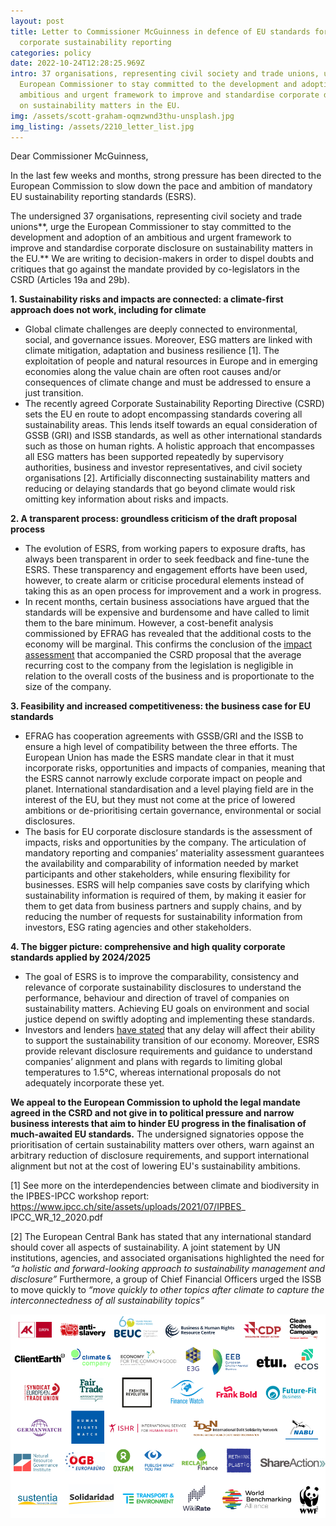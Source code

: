 ```yaml
---
layout: post
title: Letter to Commissioner McGuinness in defence of EU standards for
  corporate sustainability reporting
categories: policy
date: 2022-10-24T12:28:25.969Z
intro: 37 organisations, representing civil society and trade unions, urge the
  European Commissioner to stay committed to the development and adoption of an
  ambitious and urgent framework to improve and standardise corporate disclosure
  on sustainability matters in the EU.
img: /assets/scott-graham-oqmzwnd3thu-unsplash.jpg
img_listing: /assets/2210_letter_list.jpg
---
```

Dear Commissioner McGuinness,

In the last few weeks and months, strong pressure has been directed to the European Commission to slow down the pace and ambition of mandatory EU sustainability reporting standards (ESRS).

The undersigned 37 organisations, representing civil society and trade unions**, urge the European Commissioner to stay committed to the development and adoption of an ambitious and urgent framework to improve and standardise corporate disclosure on sustainability matters in the EU.** We are writing to decision-makers in order to dispel doubts and critiques that go against the mandate provided by co-legislators in the CSRD (Articles 19a and 29b).

**1. Sustainability risks and impacts are connected: a climate-first approach does not work, including for climate**

* Global climate challenges are deeply connected to environmental, social, and governance issues. Moreover, ESG matters are linked with climate mitigation, adaptation and business resilience \[1]. The exploitation of people and natural resources in Europe and in emerging economies along the value chain are often root causes and/or consequences of climate change and must be addressed to ensure a just transition.
* The recently agreed Corporate Sustainability Reporting Directive (CSRD) sets the EU en route to adopt encompassing standards covering all sustainability areas. This lends itself towards an equal consideration of GSSB (GRI) and ISSB standards, as well as other international standards such as those on human rights. A holistic approach that encompasses all ESG matters has been supported repeatedly by supervisory authorities, business and investor representatives, and civil society organisations \[2]. Artificially disconnecting sustainability matters and reducing or delaying standards that go beyond climate would risk omitting key information about risks and impacts.

**2. A transparent process: groundless criticism of the draft proposal process**

* The evolution of ESRS, from working papers to exposure drafts, has always been transparent in order to seek feedback and fine-tune the ESRS. These transparency and engagement efforts have been used, however, to create alarm or criticise procedural elements instead of taking this as an open process for improvement and a work in progress.
* In recent months, certain business associations have argued that the standards will be expensive and burdensome and have called to limit them to the bare minimum. However, a cost-benefit analysis commissioned by EFRAG has revealed that the additional costs to the economy will be marginal. This confirms the conclusion of the [impact assessment](https://eur-lex.europa.eu/legal-content/EN/TXT/PDF/?uri=CELEX:52021SC0150&from=EN) that accompanied the CSRD proposal that the average recurring cost to the company from the legislation is negligible in relation to the overall costs of the business and is proportionate to the size of the company.

**3. Feasibility and increased competitiveness: the business case for EU standards**

* EFRAG has cooperation agreements with GSSB/GRI and the ISSB to ensure a high level of compatibility between the three efforts. The European Union has made the ESRS mandate clear in that it must incorporate risks, opportunities and impacts of companies, meaning that the ESRS cannot narrowly exclude corporate impact on people and planet. International standardisation and a level playing field are in the interest of the EU, but they must not come at the price of lowered ambitions or de-prioritising certain governance, environmental or social disclosures.
* The basis for EU corporate disclosure standards is the assessment of impacts, risks and opportunities by the company. The articulation of mandatory reporting and companies’ materiality assessment guarantees the availability and comparability of information needed by market participants and other stakeholders, while ensuring flexibility for businesses. ESRS will help companies save costs by clarifying which sustainability information is required of them, by making it easier for them to get data from business partners and supply chains, and by reducing the number of requests for sustainability information from investors, ESG rating agencies and other stakeholders.

**4. The bigger picture: comprehensive and high quality corporate standards applied by 2024/2025**

* The goal of ESRS is to improve the comparability, consistency and relevance of corporate sustainability disclosures to understand the performance, behaviour and direction of travel of companies on sustainability matters. Achieving EU goals on environment and social justice depend on swiftly adopting and implementing these standards.
* Investors and lenders [have stated](https://en.frankbold.org/sites/default/files/zpravodaj/multi-stakeholder_statement_csrd_reform_and_eu_standards_1.pdf) that any delay will affect their ability to support the sustainability transition of our economy. Moreover, ESRS provide relevant disclosure requirements and guidance to understand companies’ alignment and plans with regards to limiting global temperatures to 1.5°C, whereas international proposals do not adequately incorporate these yet.

**We appeal to the European Commission to uphold the legal mandate agreed in the CSRD and not give in to political pressure and narrow business interests that aim to hinder EU progress in the finalisation of much-awaited EU standards.** The undersigned signatories oppose the prioritisation of certain sustainability matters over others, warn against an arbitrary reduction of disclosure requirements, and support international alignment but not at the cost of lowering EU's sustainability ambitions.



\[1] See more on the interdependencies between climate and biodiversity in the IPBES-IPCC workshop report: https://www.ipcc.ch/site/assets/uploads/2021/07/IPBES_ IPCC_WR_12_2020.pdf

\[2] The European Central Bank has stated that any international standard should cover all aspects of sustainability. A joint statement by UN institutions, agencies, and associated organisations highlighted the need for *“a holistic and forward-looking approach to sustainability management and disclosure”* Furthermore, a group of Chief Financial Officers urged the ISSB to move quickly to *“move quickly to other topics after climate to capture the interconnectedness of all sustainability topics”*

![Signatories](/assets/signatories-letter.png "Signatories")
